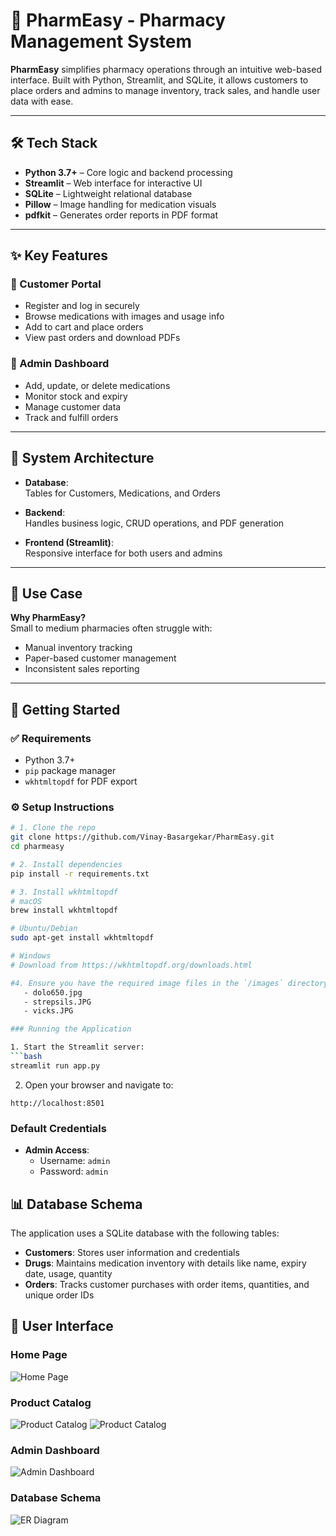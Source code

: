 # 💊 PharmEasy - Pharmacy Management System

**PharmEasy** simplifies pharmacy operations through an intuitive web-based interface. Built with Python, Streamlit, and SQLite, it allows customers to place orders and admins to manage inventory, track sales, and handle user data with ease.

---

## 🛠️ Tech Stack

- **Python 3.7+** – Core logic and backend processing  
- **Streamlit** – Web interface for interactive UI  
- **SQLite** – Lightweight relational database  
- **Pillow** – Image handling for medication visuals  
- **pdfkit** – Generates order reports in PDF format

---

## ✨ Key Features

### 👥 Customer Portal
- Register and log in securely
- Browse medications with images and usage info
- Add to cart and place orders
- View past orders and download PDFs

### 🛒 Admin Dashboard
- Add, update, or delete medications
- Monitor stock and expiry
- Manage customer data
- Track and fulfill orders

---

## 🧱 System Architecture

- **Database**:  
  Tables for Customers, Medications, and Orders

- **Backend**:  
  Handles business logic, CRUD operations, and PDF generation

- **Frontend (Streamlit)**:  
  Responsive interface for both users and admins

---

## 🧩 Use Case

**Why PharmEasy?**  
Small to medium pharmacies often struggle with:
- Manual inventory tracking  
- Paper-based customer management  
- Inconsistent sales reporting  

---

## 🚀 Getting Started

### ✅ Requirements
- Python 3.7+
- `pip` package manager
- `wkhtmltopdf` for PDF export

### ⚙️ Setup Instructions

```bash
# 1. Clone the repo
git clone https://github.com/Vinay-Basargekar/PharmEasy.git
cd pharmeasy

# 2. Install dependencies
pip install -r requirements.txt

# 3. Install wkhtmltopdf
# macOS
brew install wkhtmltopdf

# Ubuntu/Debian
sudo apt-get install wkhtmltopdf

# Windows
# Download from https://wkhtmltopdf.org/downloads.html

#4. Ensure you have the required image files in the `/images` directory:
   - dolo650.jpg
   - strepsils.JPG
   - vicks.JPG

### Running the Application

1. Start the Streamlit server:
```bash
streamlit run app.py
```

2. Open your browser and navigate to:
```
http://localhost:8501
```

### Default Credentials

- **Admin Access**:
  - Username: `admin`
  - Password: `admin`

## 📊 Database Schema

The application uses a SQLite database with the following tables:

- **Customers**: Stores user information and credentials
- **Drugs**: Maintains medication inventory with details like name, expiry date, usage, quantity
- **Orders**: Tracks customer purchases with order items, quantities, and unique order IDs

## 📱 User Interface

### Home Page
![Home Page](./images/readme_signup.png)

### Product Catalog
![Product Catalog](./images/readme_login1.png)
![Product Catalog](./images/readme_login2.png)

### Admin Dashboard
![Admin Dashboard](./images/readme_admin.jpeg)

### Database Schema
![ER Diagram](./images/readme_er.jpeg)
